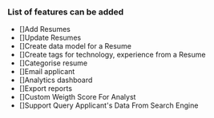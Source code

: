### List of features can be added



* []Add Resumes
* []Update Resumes
* []Create data model for a Resume
* []Create tags for technology, experience from a Resume
* []Categorise resume
* []Email applicant
* []Analytics dashboard
* []Export reports
* []Custom Weigth Score For Analyst 
* []Support Query Applicant's Data From Search Engine